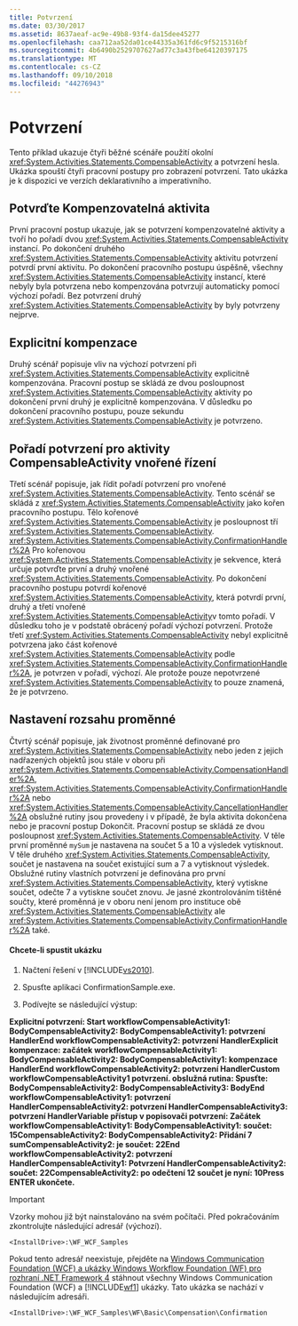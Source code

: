 ```yaml
---
title: Potvrzení
ms.date: 03/30/2017
ms.assetid: 8637aeaf-ac9e-49b8-93f4-da15dee45277
ms.openlocfilehash: caa712aa52da01ce44335a361fd6c9f5215316bf
ms.sourcegitcommit: 4b6490b2529707627ad77c3a43fbe64120397175
ms.translationtype: MT
ms.contentlocale: cs-CZ
ms.lasthandoff: 09/10/2018
ms.locfileid: "44276943"
---
```

# <a name="confirmation"></a>Potvrzení
Tento příklad ukazuje čtyři běžné scénáře použití okolní <xref:System.Activities.Statements.CompensableActivity> a potvrzení hesla. Ukázka spouští čtyři pracovní postupy pro zobrazení potvrzení. Tato ukázka je k dispozici ve verzích deklarativního a imperativního.  
  
## <a name="confirm-a-compensable-activity"></a>Potvrďte Kompenzovatelná aktivita  
 První pracovní postup ukazuje, jak se potvrzení kompenzovatelné aktivity a tvoří ho pořadí dvou <xref:System.Activities.Statements.CompensableActivity> instancí. Po dokončení druhého <xref:System.Activities.Statements.CompensableActivity> aktivitu potvrzení potvrdí první aktivitu. Po dokončení pracovního postupu úspěšně, všechny <xref:System.Activities.Statements.CompensableActivity> instancí, které nebyly byla potvrzena nebo kompenzována potvrzují automaticky pomocí výchozí pořadí. Bez potvrzení druhý <xref:System.Activities.Statements.CompensableActivity> by byly potvrzeny nejprve.  
  
## <a name="explicit-compensation"></a>Explicitní kompenzace  
 Druhý scénář popisuje vliv na výchozí potvrzení při <xref:System.Activities.Statements.CompensableActivity> explicitně kompenzována. Pracovní postup se skládá ze dvou posloupnost <xref:System.Activities.Statements.CompensableActivity> aktivity po dokončení první druhý je explicitně kompenzována. V důsledku po dokončení pracovního postupu, pouze sekundu <xref:System.Activities.Statements.CompensableActivity> je potvrzeno.  
  
## <a name="controlling-the-order-of-confirmation-for-nested-compensableactivity-activities"></a>Pořadí potvrzení pro aktivity CompensableActivity vnořené řízení  
 Třetí scénář popisuje, jak řídit pořadí potvrzení pro vnořené <xref:System.Activities.Statements.CompensableActivity>. Tento scénář se skládá z <xref:System.Activities.Statements.CompensableActivity> jako kořen pracovního postupu. Tělo kořenové <xref:System.Activities.Statements.CompensableActivity> je posloupnost tří <xref:System.Activities.Statements.CompensableActivity>. <xref:System.Activities.Statements.CompensableActivity.ConfirmationHandler%2A> Pro kořenovou <xref:System.Activities.Statements.CompensableActivity> je sekvence, která určuje potvrďte první a druhý vnořené <xref:System.Activities.Statements.CompensableActivity>. Po dokončení pracovního postupu potvrdí kořenové <xref:System.Activities.Statements.CompensableActivity>, která potvrdí první, druhý a třetí vnořené <xref:System.Activities.Statements.CompensableActivity>v tomto pořadí. V důsledku toho je v podstatě obrácený pořadí výchozí potvrzení. Protože třetí <xref:System.Activities.Statements.CompensableActivity> nebyl explicitně potvrzena jako část kořenové <xref:System.Activities.Statements.CompensableActivity> podle <xref:System.Activities.Statements.CompensableActivity.ConfirmationHandler%2A>, je potvrzen v pořadí, výchozí. Ale protože pouze nepotvrzené <xref:System.Activities.Statements.CompensableActivity> to pouze znamená, že je potvrzeno.  
  
## <a name="scoping-of-variables"></a>Nastavení rozsahu proměnné  
 Čtvrtý scénář popisuje, jak životnost proměnné definované pro <xref:System.Activities.Statements.CompensableActivity> nebo jeden z jejich nadřazených objektů jsou stále v oboru při <xref:System.Activities.Statements.CompensableActivity.CompensationHandler%2A>, <xref:System.Activities.Statements.CompensableActivity.ConfirmationHandler%2A> nebo <xref:System.Activities.Statements.CompensableActivity.CancellationHandler%2A> obslužné rutiny jsou provedeny i v případě, že byla aktivita dokončena nebo je pracovní postup Dokončit. Pracovní postup se skládá ze dvou posloupnost <xref:System.Activities.Statements.CompensableActivity>. V těle první proměnné `mySum` je nastavena na součet 5 a 10 a výsledek vytisknout. V těle druhého <xref:System.Activities.Statements.CompensableActivity>, součet je nastavena na součet existující sum a 7 a vytisknout výsledek. Obslužné rutiny vlastních potvrzení je definována pro první <xref:System.Activities.Statements.CompensableActivity>, který vytiskne součet, odečte 7 a vytiskne součet znovu. Je jasné zkontrolováním tištěné součty, které proměnná je v oboru není jenom pro instituce obě <xref:System.Activities.Statements.CompensableActivity> ale <xref:System.Activities.Statements.CompensableActivity.ConfirmationHandler%2A> také.  
  
#### <a name="to-run-the-sample"></a>Chcete-li spustit ukázku  
  
1.  Načtení řešení v [!INCLUDE[vs2010](../../../../includes/vs2010-md.md)].  
  
2.  Spusťte aplikaci ConfirmationSample.exe.  
  
3.  Podívejte se následující výstup:  
  
 **Explicitní potvrzení: Start workflowCompensableActivity1: BodyCompensableActivity2: BodyCompensableActivity1: potvrzení HandlerEnd workflowCompensableActivity2: potvrzení HandlerExplicit kompenzace: začátek workflowCompensableActivity1: BodyCompensableActivity2: BodyCompensableActivity1: kompenzace HandlerEnd workflowCompensableActivity2: potvrzení HandlerCustom workflowCompensableActivity1 potvrzení. obslužná rutina: Spusťte: BodyCompensableActivity2: BodyCompensableActivity3: BodyEnd workflowCompensableActivity1: potvrzení HandlerCompensableActivity2: potvrzení HandlerCompensableActivity3: potvrzení HandlerVariable přístup v popisovači potvrzení: Začátek workflowCompensableActivity1: BodyCompensableActivity1: součet: 15CompensableActivity2: BodyCompensableActivity2: Přidání 7 sumCompensableActivity2: je součet: 22End workflowCompensableActivity2: potvrzení HandlerCompensableActivity1: Potvrzení HandlerCompensableActivity2: součet: 22CompensableActivity2: po odečtení 12 součet je nyní: 10Press ENTER ukončete.**  
  
> [!IMPORTANT]
>  Vzorky mohou již být nainstalováno na svém počítači. Před pokračováním zkontrolujte následující adresář (výchozí).  
>   
>  `<InstallDrive>:\WF_WCF_Samples`  
>   
>  Pokud tento adresář neexistuje, přejděte na [Windows Communication Foundation (WCF) a ukázky Windows Workflow Foundation (WF) pro rozhraní .NET Framework 4](https://go.microsoft.com/fwlink/?LinkId=150780) stáhnout všechny Windows Communication Foundation (WCF) a [!INCLUDE[wf1](../../../../includes/wf1-md.md)] ukázky. Tato ukázka se nachází v následujícím adresáři.  
>   
>  `<InstallDrive>:\WF_WCF_Samples\WF\Basic\Compensation\Confirmation`
